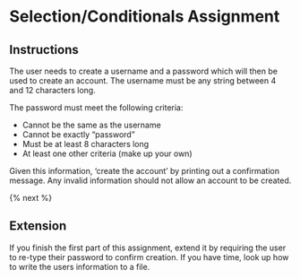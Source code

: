 # Selection/Conditionals Assignment

## Instructions

The user needs to create a username and a password which will then be used to create an account. The username must be any string between 4 and 12 characters long. 

The password must meet the following criteria:
 - Cannot be the same as the username
 - Cannot be exactly “password”
 - Must be at least 8 characters long
 - At least one other criteria (make up your own)

Given this information, ‘create the account’ by printing out a confirmation message. Any invalid information should not allow an account to be created.

{% next %}

## Extension

If you finish the first part of this assignment, extend it by requiring the user to re-type their password to confirm creation. If you have time, look up how to write the users information to a file.